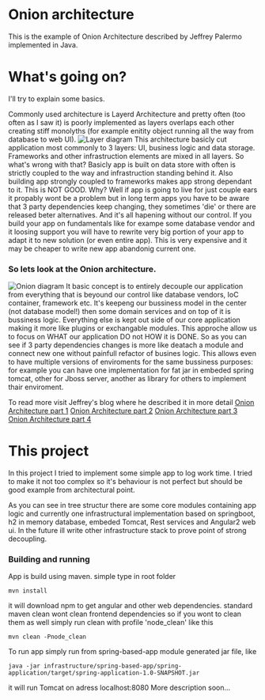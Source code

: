 # Onion architecture
This is the example of Onion Architecture described by Jeffrey Palermo implemented in Java.

# What's going on?
I'll try to explain some basics.

Commonly used architecture is Layerd Architecture and pretty often (too often as I saw it) is poorly implemented as layers overlaps each other creating stiff monolyths (for example enitity object running all the way from database to web UI).
![Layer diagram](http://jeffreypalermo.com/files/media/image/WindowsLiveWriter/TheOnionArchitecturepart1_70A9/image%7B0%7D%5B61%5D.png)
This architecture basicly cut application most commonly to 3 layers: UI, business logic and data storage. Frameworks and other infrastruction elements are mixed in all layers.
So what's wrong with that? Basicly app is built on data store with often is strictly coupled to the way and infrastruction standing behind it. Also building app strongly coupled to frameworks makes app strong dependant to it.
This is NOT GOOD. Why? Well if app is going to live for just couple ears it propably wont be a problem but in long term apps you have to be aware that 3 party dependencies keep changing, they sometimes 'die' or there are released beter alternatives.
And it's all hapening without our control. If you build your app on fundamentals like for exampe some database vendor and it loosing support you will have to rewrite very big portion of your app to adapt it to new solution (or even entire app).
This is very expensive and it may be cheaper to write new app abandonig current one. 

### So lets look at the Onion architecture.
![Onion diagram](http://jeffreypalermo.com/files/media/image/WindowsLiveWriter/TheOnionArchitecturepart1_70A9/image%7B0%7D%5B59%5D.png)
 It basic concept is to entirely decouple our application from everything that is beyound our control like database vendors, IoC container, framework etc.
It's keepeng our bussiness model in the center (not database model!) then some domain services and on top of it is bussiness logic. Everything else is kept out side of our core application making it more like plugins or exchangable modules. 
This approche allow us to focus on WHAT our application DO not HOW it is DONE. So as you can see if 3 party dependencies changes is more like deatach a module and connect new one without painfull refactor of busines logic. 
This allows even to have multiple versions of enviroments for the same bussiness purposes: for example you can have one implementation for fat jar in embeded spring tomcat, other for Jboss server, another as library for others to implement thair enviroment.


To read more visit Jeffrey's blog where he described it in more detail
[Onion Architecture part 1](http://jeffreypalermo.com/blog/the-onion-architecture-part-1/) 
[Onion Architecture part 2](http://jeffreypalermo.com/blog/the-onion-architecture-part-2/) 
[Onion Architecture part 3](http://jeffreypalermo.com/blog/the-onion-architecture-part-3/) 
[Onion Architecture part 4](http://jeffreypalermo.com/blog/onion-architecture-part-4-after-four-years/) 

# This project
In this project I tried to implement some simple app to log work time. I tried to make it not too complex so it's behaviour is not perfect but should be good example from architectural point.

As you can see in tree structur there are some core modules containing app logic and currently one infrastructural implementation based on springboot, h2 in memory database, embeded Tomcat, Rest services and Angular2 web ui.
In the future ill write other infrastructure stack to prove point of strong decoupling.

### Building and running

App is build using maven. simple type in root folder
```
mvn install
```

it will download npm to get angular and other web dependencies. standard maven clean wont clean frontend dependencies so if you wont to clean them as well simply run clean with profile 'node_clean' like this
```
mvn clean -Pnode_clean
```

To run app simply run from spring-based-app module generated jar file, like
```
java -jar infrastructure/spring-based-app/spring-application/target/spring-application-1.0-SNAPSHOT.jar
```
it will run Tomcat on adress localhost:8080
More description soon...